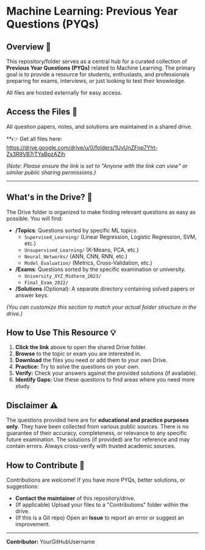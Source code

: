 # Machine Learning: Previous Year Questions (PYQs)

## Overview 📖

This repository/folder serves as a central hub for a curated collection of **Previous Year Questions (PYQs)** related to Machine Learning. The primary goal is to provide a resource for students, enthusiasts, and professionals preparing for exams, interviews, or just looking to test their knowledge.

All files are hosted externally for easy access.

## Access the Files 🚀

All question papers, notes, and solutions are maintained in a shared drive.

**👉 Get all files here: https://drive.google.com/drive/u/0/folders/1UvUnZFnp7Yht-Zs3R9VB7rTYaBpzAZih

*(Note: Please ensure the link is set to "Anyone with the link can view" or similar public sharing permissions.)*

---

## What's in the Drive? 📁

The Drive folder is organized to make finding relevant questions as easy as possible. You will find:

* **/Topics**: Questions sorted by specific ML topics.
    * `Supervised_Learning/` (Linear Regression,
        Logistic Regression, SVM, etc.)
    * `Unsupervised_Learning/` (K-Means, PCA, etc.)
    * `Neural_Networks/` (ANN, CNN, RNN, etc.)
    * `Model_Evaluation/` (Metrics, Cross-Validation, etc.)
* **/Exams**: Questions sorted by the specific examination or university.
    * `University_XYZ_Midterm_2023/`
    * `Final_Exam_2022/`
* **/Solutions** (Optional): A separate directory containing solved papers or answer keys.

*(You can customize this section to match your actual folder structure in the drive.)*

## How to Use This Resource 💡

1.  **Click the link** above to open the shared Drive folder.
2.  **Browse** to the topic or exam you are interested in.
3.  **Download** the files you need or add them to your own Drive.
4.  **Practice:** Try to solve the questions on your own.
5.  **Verify:** Check your answers against the provided solutions (if available).
6.  **Identify Gaps:** Use these questions to find areas where you need more study.

## Disclaimer ⚠️

The questions provided here are for **educational and practice purposes only**. They have been collected from various public sources. There is no guarantee of their accuracy, completeness, or relevance to any specific future examination. The solutions (if provided) are for reference and may contain errors. Always cross-verify with trusted academic sources.

## How to Contribute 🤝

Contributions are welcome! If you have more PYQs, better solutions, or suggestions:

* **Contact the maintainer** of this repository/drive.
* (If applicable) Upload your files to a "Contributions" folder within the drive.
* (If this is a Git repo) Open an **Issue** to report an error or suggest an improvement.

---
**Contributor:** YourGitHubUsername
